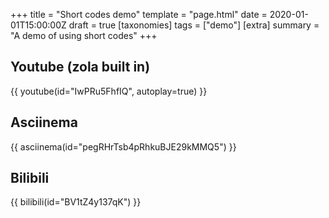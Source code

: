 +++
title = "Short codes demo"
template = "page.html"
date = 2020-01-01T15:00:00Z
draft = true
[taxonomies]
tags = ["demo"]
[extra]
summary = "A demo of using short codes"
+++

## Youtube (zola built in)
{{ youtube(id="IwPRu5FhfIQ", autoplay=true) }}

## Asciinema
{{ asciinema(id="pegRHrTsb4pRhkuBJE29kMMQ5") }}

## Bilibili
{{ bilibili(id="BV1tZ4y137qK") }}